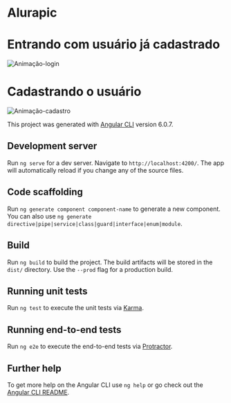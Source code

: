 
# Alurapic


# Entrando com usuário já cadastrado
![Animação-login](https://user-images.githubusercontent.com/72262553/129817858-556a730f-0c77-458f-82f5-de6730af82e5.gif)


# Cadastrando o usuário
![Animação-cadastro](https://user-images.githubusercontent.com/72262553/129818441-f4ab6a1f-8d3c-4e45-8bfc-63f4eb013853.gif)






This project was generated with [Angular CLI](https://github.com/angular/angular-cli) version 6.0.7.

## Development server

Run `ng serve` for a dev server. Navigate to `http://localhost:4200/`. The app will automatically reload if you change any of the source files.

## Code scaffolding

Run `ng generate component component-name` to generate a new component. You can also use `ng generate directive|pipe|service|class|guard|interface|enum|module`.

## Build

Run `ng build` to build the project. The build artifacts will be stored in the `dist/` directory. Use the `--prod` flag for a production build.

## Running unit tests

Run `ng test` to execute the unit tests via [Karma](https://karma-runner.github.io).

## Running end-to-end tests

Run `ng e2e` to execute the end-to-end tests via [Protractor](http://www.protractortest.org/).

## Further help

To get more help on the Angular CLI use `ng help` or go check out the [Angular CLI README](https://github.com/angular/angular-cli/blob/master/README.md).
